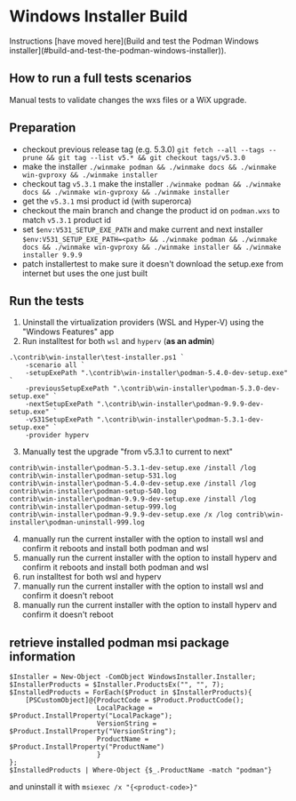 # Windows Installer Build

Instructions [have moved here](Build and test the Podman Windows installer](#build-and-test-the-podman-windows-installer)).

## How to run a full tests scenarios

Manual tests to validate changes the wxs files or a WiX upgrade.

## Preparation

- checkout previous release tag (e.g. 5.3.0)
`git fetch --all --tags --prune && git tag --list v5.* && git checkout tags/v5.3.0`
- make the installer
`./winmake podman && ./winmake docs && ./winmake win-gvproxy && ./winmake installer`
- checkout tag `v5.3.1` make the installer
`./winmake podman && ./winmake docs && ./winmake win-gvproxy && ./winmake installer`
- get the `v5.3.1` msi product id (with superorca)
- checkout the main branch and change the product id on `podman.wxs` to match `v5.3.1` product id
- set `$env:V531_SETUP_EXE_PATH` and make current and next installer
`$env:V531_SETUP_EXE_PATH=<path> && ./winmake podman && ./winmake docs && ./winmake win-gvproxy && ./winmake installer && ./winmake installer 9.9.9`
- patch installertest to make sure it doesn't download the setup.exe from internet but uses the one just built

## Run the tests

1. Uninstall the virtualization providers (WSL and Hyper-V) using the "Windows Features" app
2. Run installtest for both `wsl` and `hyperv` (**as an admin**)
```pwsh
.\contrib\win-installer\test-installer.ps1 `
    -scenario all `
    -setupExePath ".\contrib\win-installer\podman-5.4.0-dev-setup.exe" `
    -previousSetupExePath ".\contrib\win-installer\podman-5.3.0-dev-setup.exe" `
    -nextSetupExePath ".\contrib\win-installer\podman-9.9.9-dev-setup.exe" `
    -v531SetupExePath ".\contrib\win-installer\podman-5.3.1-dev-setup.exe" `
    -provider hyperv
```
3. Manually test the upgrade "from v5.3.1 to current to next"
```pwsh
contrib\win-installer\podman-5.3.1-dev-setup.exe /install /log contrib\win-installer\podman-setup-531.log
contrib\win-installer\podman-5.4.0-dev-setup.exe /install /log contrib\win-installer\podman-setup-540.log
contrib\win-installer\podman-9.9.9-dev-setup.exe /install /log contrib\win-installer\podman-setup-999.log
contrib\win-installer\podman-9.9.9-dev-setup.exe /x /log contrib\win-installer\podman-uninstall-999.log
```
4. manually run the current installer with the option to install wsl and confirm it reboots and install both podman and wsl
5. manually run the current installer with the option to install hyperv and confirm it reboots and install both podman and wsl
6. run installtest for both wsl and hyperv
7. manually run the current installer with the option to install wsl and confirm it doesn't reboot
8. manually run the current installer with the option to install hyperv and confirm it doesn't reboot

## retrieve installed podman msi package information

```pwsh
$Installer = New-Object -ComObject WindowsInstaller.Installer;
$InstallerProducts = $Installer.ProductsEx("", "", 7);
$InstalledProducts = ForEach($Product in $InstallerProducts){
    [PSCustomObject]@{ProductCode = $Product.ProductCode();
                      LocalPackage = $Product.InstallProperty("LocalPackage");
                      VersionString = $Product.InstallProperty("VersionString");
                      ProductName = $Product.InstallProperty("ProductName")
                      }
};
$InstalledProducts | Where-Object {$_.ProductName -match "podman"}
```

and uninstall it with `msiexec /x "{<product-code>}"`
